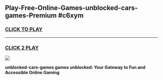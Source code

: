 
## Play-Free-Online-Games-unblocked-cars-games-Premium #c6xym
<h3>
<a href="https://premium.freeplayer.one?title=unblocked-cars-games&ref=8M">CLICK TO PLAY</a></h3>
<hr>

<h3>
<a href="https://premium.freeplayer.one?title=unblocked-cars-games&ref=8M">CLICK 2 PLAY</a>
  
</h3>

<a href="https://premium.freeplayer.one?title=unblocked-cars-games&ref=8M"><img src="https://clearcache.store/games.png"></a>


**unblocked-cars-games games unblocked: Your Gateway to Fun and Accessible Online Gaming**
